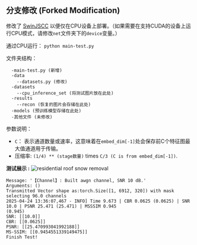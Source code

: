 ## 分支修改 (Forked Modification)
修改了 [SwinJSCC](https://github.com/semcomm/SwinJSCC) 以便仅在CPU设备上部署。（如果需要在支持CUDA的设备上运行CPU模式，请修改```net```文件夹下的```device```变量。）

通过CPU运行： ```python main-test.py```

文件夹结构：
```
  -main-test.py (新增)
  -data
    --datasets.py (修改)
  -datasets
    --cpu_inference_set (将测试图片放在此处)
  -results
    --recon (恢复的图片会存储在此处)
  -models (预训练模型存储在此处)
  -其他文件 (未修改)
```

参数说明： 
- ```C```： 表示通道数量或速率，这意味着在```embed_dim[-1]```处会保存前C个特征图最大值通道用于传输。
- 压缩率: ```(1/4) ** (stage数量)``` times ```C/3 (C is from embed_dim[-1])```.

<b>测试展示 :</b>
![residential roof snow removal](https://github.com/user-attachments/assets/ae42ebfa-95bc-4320-8c50-d6cbbda92b8f)
```
Message: '【Channel】: Built awgn channel, SNR 10 dB.'
Arguments: ()
Transmitted Vector shape as:torch.Size([1, 6912, 320]) with mask selecting 96.0 channels
2025-04-24 13:36:07,467 - INFO] Time 9.673 | CBR 0.0625 (0.0625) | SNR 10.0 | PSNR 25.471 (25.471) | MSSSIM 0.945 
(0.945)
SNR: [[10.0]]
CBR: [[0.0625]]
PSNR: [[25.470993041992188]]
MS-SSIM: [[0.9454551339149475]]
Finish Test!
```
